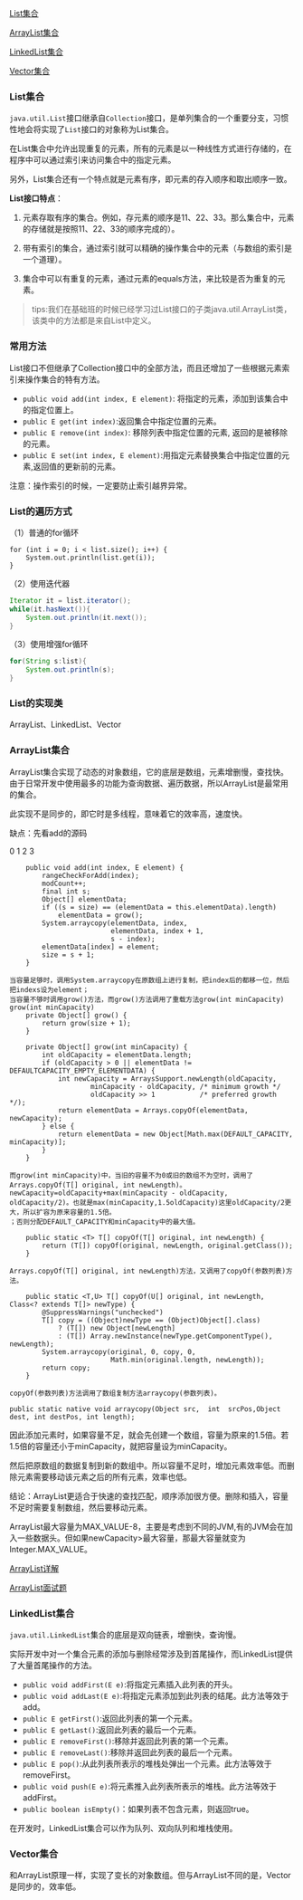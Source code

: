 [List集合](#List集合)

[ArrayList集合](#ArrayList集合)

[LinkedList集合](#LinkedList集合)

[Vector集合](#Vector集合)

### List集合

`java.util.List`接口继承自`Collection`接口，是单列集合的一个重要分支，习惯性地会将实现了`List`接口的对象称为List集合。

在List集合中允许出现重复的元素，所有的元素是以一种线性方式进行存储的，在程序中可以通过索引来访问集合中的指定元素。

另外，List集合还有一个特点就是元素有序，即元素的存入顺序和取出顺序一致。

**List接口特点**：

1. 元素存取有序的集合。例如，存元素的顺序是11、22、33。那么集合中，元素的存储就是按照11、22、33的顺序完成的）。

2. 带有索引的集合，通过索引就可以精确的操作集合中的元素（与数组的索引是一个道理）。

3. 集合中可以有重复的元素，通过元素的equals方法，来比较是否为重复的元素。

> tips:我们在基础班的时候已经学习过List接口的子类java.util.ArrayList类，该类中的方法都是来自List中定义。

### 常用方法

List接口不但继承了Collection接口中的全部方法，而且还增加了一些根据元素索引来操作集合的特有方法。

- `public void add(int index, E element)`: 将指定的元素，添加到该集合中的指定位置上。
- `public E get(int index)`:返回集合中指定位置的元素。
- `public E remove(int index)`: 移除列表中指定位置的元素, 返回的是被移除的元素。
- `public E set(int index, E element)`:用指定元素替换集合中指定位置的元素,返回值的更新前的元素。

注意：操作索引的时候，一定要防止索引越界异常。

### List的遍历方式

（1）普通的for循环

```
for (int i = 0; i < list.size(); i++) {
    System.out.println(list.get(i));
}
```
（2）使用迭代器
```java
Iterator it = list.iterator();
while(it.hasNext()){
    System.out.println(it.next());
}
```
（3）使用增强for循环
```java
for(String s:list){
    System.out.println(s);
}
```

### List的实现类

ArrayList、LinkedList、Vector

### ArrayList集合

ArrayList集合实现了动态的对象数组，它的底层是数组，元素增删慢，查找快。由于日常开发中使用最多的功能为查询数据、遍历数据，所以ArrayList是最常用的集合。

此实现不是同步的，即它时是多线程，意味着它的效率高，速度快。

缺点：先看add的源码

0 1 2 3
```
    public void add(int index, E element) {
        rangeCheckForAdd(index);
        modCount++;
        final int s;
        Object[] elementData;
        if ((s = size) == (elementData = this.elementData).length)
            elementData = grow();
        System.arraycopy(elementData, index,
                         elementData, index + 1,
                         s - index);
        elementData[index] = element;
        size = s + 1;
    }

当容量足够时，调用System.arraycopy在原数组上进行复制，把index后的都移一位，然后把indexs设为element；
当容量不够时调用grow()方法，而grow()方法调用了重载方法grow(int minCapacity)
grow(int minCapacity)
    private Object[] grow() {
        return grow(size + 1);
    }

    private Object[] grow(int minCapacity) {
        int oldCapacity = elementData.length;
        if (oldCapacity > 0 || elementData != DEFAULTCAPACITY_EMPTY_ELEMENTDATA) {
            int newCapacity = ArraysSupport.newLength(oldCapacity,
                    minCapacity - oldCapacity, /* minimum growth */
                    oldCapacity >> 1           /* preferred growth */);
            return elementData = Arrays.copyOf(elementData, newCapacity);
        } else {
            return elementData = new Object[Math.max(DEFAULT_CAPACITY, minCapacity)];
        }
    }

而grow(int minCapacity)中，当旧的容量不为0或旧的数组不为空时，调用了Arrays.copyOf(T[] original, int newLength)。
newCapacity=oldCapacity+max(minCapacity - oldCapacity, oldCapacity/2)。也就是max(minCapacity,1.5oldCapacity)这里oldCapacity/2更大，所以扩容为原来容量的1.5倍。
；否则分配DEFAULT_CAPACITY和minCapacity中的最大值。

    public static <T> T[] copyOf(T[] original, int newLength) {
        return (T[]) copyOf(original, newLength, original.getClass());
    }

Arrays.copyOf(T[] original, int newLength)方法，又调用了copyOf(参数列表)方法。

    public static <T,U> T[] copyOf(U[] original, int newLength, Class<? extends T[]> newType) {
        @SuppressWarnings("unchecked")
        T[] copy = ((Object)newType == (Object)Object[].class)
            ? (T[]) new Object[newLength]
            : (T[]) Array.newInstance(newType.getComponentType(), newLength);
        System.arraycopy(original, 0, copy, 0,
                         Math.min(original.length, newLength));
        return copy;
    }

copyOf(参数列表)方法调用了数组复制方法arraycopy(参数列表)。

public static native void arraycopy(Object src,  int  srcPos,Object dest, int destPos, int length);
```
因此添加元素时，如果容量不足，就会先创建一个数组，容量为原来的1.5倍。若1.5倍的容量还小于minCapacity，就把容量设为minCapacity。

然后把原数组的数据复制到新的数组中。所以容量不足时，增加元素效率低。而删除元素需要移动该元素之后的所有元素，效率也低。

结论：ArrayList更适合于快速的查找匹配，顺序添加很方便。删除和插入，容量不足时需要复制数组，然后要移动元素。

ArrayList最大容量为MAX_VALUE-8，主要是考虑到不同的JVM,有的JVM会在加入一些数据头。但如果newCapacity>最大容量，那最大容量就变为Integer.MAX_VALUE。

[ArrayList详解](https://www.cnblogs.com/fsmly/p/11283921.html)

[ArrayList面试题](https://blog.csdn.net/Fujie1997/article/details/105207966?utm_medium=distribute.pc_relevant.none-task-blog-BlogCommendFromMachineLearnPai2-3.add_param_isCf&depth_1-utm_source=distribute.pc_relevant.none-task-blog-BlogCommendFromMachineLearnPai2-3.add_param_isCf)

### LinkedList集合

`java.util.LinkedList`集合的底层是双向链表，增删快，查询慢。


实际开发中对一个集合元素的添加与删除经常涉及到首尾操作，而LinkedList提供了大量首尾操作的方法。

* `public void addFirst(E e)`:将指定元素插入此列表的开头。
* `public void addLast(E e)`:将指定元素添加到此列表的结尾。此方法等效于add。
* `public E getFirst()`:返回此列表的第一个元素。
* `public E getLast()`:返回此列表的最后一个元素。
* `public E removeFirst()`:移除并返回此列表的第一个元素。
* `public E removeLast()`:移除并返回此列表的最后一个元素。
* `public E pop()`:从此列表所表示的堆栈处弹出一个元素。此方法等效于removeFirst。
* `public void push(E e)`:将元素推入此列表所表示的堆栈。此方法等效于addFirst。
* `public boolean isEmpty()`：如果列表不包含元素，则返回true。

在开发时，LinkedList集合可以作为队列、双向队列和堆栈使用。

### Vector集合

和ArrayList原理一样，实现了变长的对象数组。但与ArrayList不同的是，Vector是同步的，效率低。
